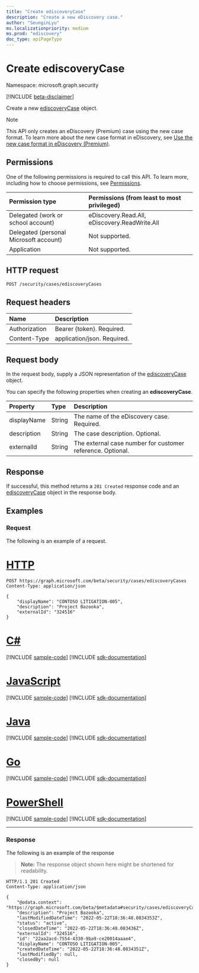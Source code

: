 ```yaml
---
title: "Create ediscoveryCase"
description: "Create a new eDiscovery case."
author: "SeunginLyu"
ms.localizationpriority: medium
ms.prod: "ediscovery"
doc_type: apiPageType
---
```


# Create ediscoveryCase
Namespace: microsoft.graph.security

[!INCLUDE [beta-disclaimer](../../includes/beta-disclaimer.md)]

Create a new [ediscoveryCase](../resources/security-ediscoverycase.md) object.

>[!NOTE]
> This API only creates an eDiscovery (Premium) case using the new case format. To learn more about the new case format in eDiscovery, see [Use the new case format in eDiscovery (Premium)](/microsoft-365/compliance/advanced-ediscovery-new-case-format).
## Permissions
One of the following permissions is required to call this API. To learn more, including how to choose permissions, see [Permissions](/graph/permissions-reference).

|Permission type|Permissions (from least to most privileged)|
|:---|:---|
|Delegated (work or school account)|eDiscovery.Read.All, eDiscovery.ReadWrite.All|
|Delegated (personal Microsoft account)|Not supported.|
|Application|Not supported.|

## HTTP request

<!-- {
  "blockType": "ignored"
}
-->
``` http
POST /security/cases/ediscoveryCases
```

## Request headers
|Name|Description|
|:---|:---|
|Authorization|Bearer {token}. Required.|
|Content-Type|application/json. Required.|

## Request body
In the request body, supply a JSON representation of the [ediscoveryCase](../resources/security-ediscoverycase.md) object.

You can specify the following properties when creating an **ediscoveryCase**.

|Property|Type|Description|
|:---|:---|:---|
|displayName|String|The name of the eDiscovery case. Required.|
|description|String|The case description. Optional.|
|externalId|String|The external case number for customer reference. Optional.|

## Response

If successful, this method returns a `201 Created` response code and an [ediscoveryCase](../resources/security-ediscoverycase.md) object in the response body.

## Examples

### Request
The following is an example of a request.

# [HTTP](#tab/http)
<!-- {
  "blockType": "request",
  "name": "create_ediscoverycase_from_"
}
-->
``` http
POST https://graph.microsoft.com/beta/security/cases/ediscoveryCases
Content-Type: application/json

{
    "displayName": "CONTOSO LITIGATION-005",
    "description": "Project Bazooka",
    "externalId": "324516"
}
```

# [C#](#tab/csharp)
[!INCLUDE [sample-code](../includes/snippets/csharp/create-ediscoverycase-from--csharp-snippets.md)]
[!INCLUDE [sdk-documentation](../includes/snippets/snippets-sdk-documentation-link.md)]

# [JavaScript](#tab/javascript)
[!INCLUDE [sample-code](../includes/snippets/javascript/create-ediscoverycase-from--javascript-snippets.md)]
[!INCLUDE [sdk-documentation](../includes/snippets/snippets-sdk-documentation-link.md)]

# [Java](#tab/java)
[!INCLUDE [sample-code](../includes/snippets/java/create-ediscoverycase-from--java-snippets.md)]
[!INCLUDE [sdk-documentation](../includes/snippets/snippets-sdk-documentation-link.md)]

# [Go](#tab/go)
[!INCLUDE [sample-code](../includes/snippets/go/create-ediscoverycase-from--go-snippets.md)]
[!INCLUDE [sdk-documentation](../includes/snippets/snippets-sdk-documentation-link.md)]

# [PowerShell](#tab/powershell)
[!INCLUDE [sample-code](../includes/snippets/powershell/create-ediscoverycase-from--powershell-snippets.md)]
[!INCLUDE [sdk-documentation](../includes/snippets/snippets-sdk-documentation-link.md)]

---



### Response
The following is an example of the response
>**Note:** The response object shown here might be shortened for readability.
<!-- {
  "blockType": "response",
  "truncated": true,
  "@odata.type": "microsoft.graph.security.ediscoveryCase"
}
-->
``` http
HTTP/1.1 201 Created
Content-Type: application/json

{
    "@odata.context": "https://graph.microsoft.com/beta/$metadata#security/cases/ediscoveryCases/$entity",
    "description": "Project Bazooka",
    "lastModifiedDateTime": "2022-05-22T18:36:48.0834353Z",
    "status": "active",
    "closedDateTime": "2022-05-22T18:36:48.083436Z",
    "externalId": "324516",
    "id": "22aa2acd-7554-4330-9ba9-ce20014aaae4",
    "displayName": "CONTOSO LITIGATION-005",
    "createdDateTime": "2022-05-22T18:36:48.0834351Z",
    "lastModifiedBy": null,
    "closedBy": null
}
```

